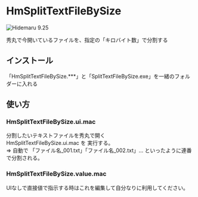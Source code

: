# HmSplitTextFileBySize

![Hidemaru 9.25](https://img.shields.io/badge/Hidemaru-v9.25-6479ff.svg)

秀丸で今開いているファイルを、指定の「キロバイト数」で分割する

## インストール
  
「HmSplitTextFileBySize.***」と「SplitTextFileBySize.exe」を一緒のフォルダーに入れる

## 使い方

### HmSplitTextFileBySize.ui.mac

分割したいテキストファイルを秀丸で開く  
HmSplitTextFileBySize.ui.mac を 実行する。  
⇒ 自動で 「ファイル名_001.txt」「ファイル名_002.txt」... といったように連番で分割される。  

### HmSplitTextFileBySize.value.mac

UIなしで直接値で指示する時はこれを編集して自分なりに利用してください。
